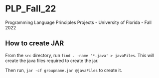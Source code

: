# PLP_Fall_22
Programming Language Principles Projects - University of Florida - Fall 2022

## How to create JAR

From the `src` directory, run `find . -name '*.java' > javaFiles`. This will create the java files required to create the jar.

Then run, `jar -cf groupname.jar @javaFiles` to create it.

